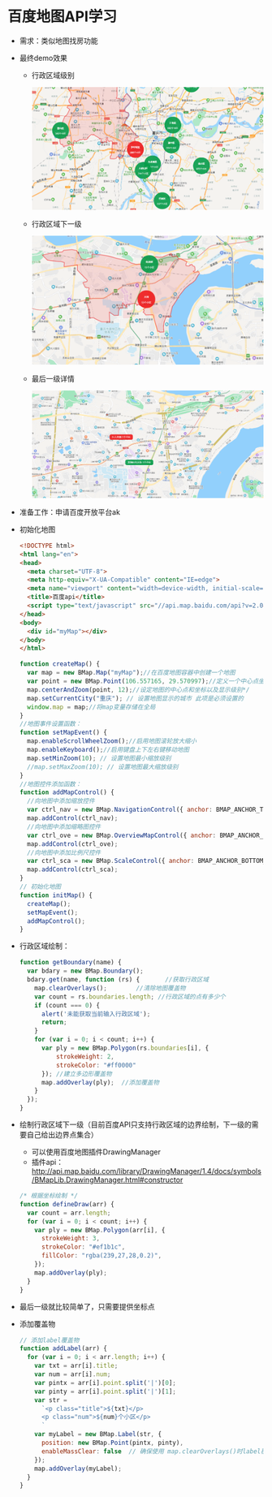 

# 百度地图API学习

* 需求：类似地图找房功能

* 最终demo效果

  * 行政区域级别

    ![](./img/1.jpg)

  * 行政区域下一级

     ![](./img/2.jpg)

  * 最后一级详情

    ![](./img/3.jpg)

* 准备工作：申请百度开放平台ak

* 初始化地图

  ```html
  <!DOCTYPE html>
  <html lang="en">
  <head>
    <meta charset="UTF-8">
    <meta http-equiv="X-UA-Compatible" content="IE=edge">
    <meta name="viewport" content="width=device-width, initial-scale=1, maximum-scale=1,user-scalable=no">
    <title>百度api</title>
    <script type="text/javascript" src="//api.map.baidu.com/api?v=2.0&ak=自己申请的ak"></script>
  </head>
  <body>
    <div id="myMap"></div>
  </body>
  </html>
  ```

  ```javascript
  function createMap() {
    var map = new BMap.Map("myMap");//在百度地图容器中创建一个地图
    var point = new BMap.Point(106.557165, 29.570997);//定义一个中心点坐标,城市经纬度
    map.centerAndZoom(point, 12);//设定地图的中心点和坐标以及显示级别*/
    map.setCurrentCity("重庆"); // 设置地图显示的城市 此项是必须设置的
    window.map = map;//将map变量存储在全局  
  }
  //地图事件设置函数： 
  function setMapEvent() {
    map.enableScrollWheelZoom();//启用地图滚轮放大缩小
    map.enableKeyboard();//启用键盘上下左右键移动地图
    map.setMinZoom(10); // 设置地图最小缩放级别
    //map.setMaxZoom(10); // 设置地图最大缩放级别
  }
  //地图控件添加函数：
  function addMapControl() {
    //向地图中添加缩放控件
    var ctrl_nav = new BMap.NavigationControl({ anchor: BMAP_ANCHOR_TOP_RIGHT, type: BMAP_NAVIGATION_CONTROL_SMALL });
    map.addControl(ctrl_nav);
    //向地图中添加缩略图控件  
    var ctrl_ove = new BMap.OverviewMapControl({ anchor: BMAP_ANCHOR_BOTTOM_RIGHT, isOpen: 1 });
    map.addControl(ctrl_ove);
    //向地图中添加比例尺控件
    var ctrl_sca = new BMap.ScaleControl({ anchor: BMAP_ANCHOR_BOTTOM_LEFT });
    map.addControl(ctrl_sca);
  }
  // 初始化地图
  function initMap() {
    createMap();
    setMapEvent();
    addMapControl();
  }
  ```

* 行政区域绘制：

  ```javascript
  function getBoundary(name) {
    var bdary = new BMap.Boundary();
    bdary.get(name, function (rs) {       //获取行政区域
      map.clearOverlays();        //清除地图覆盖物       
      var count = rs.boundaries.length; //行政区域的点有多少个
      if (count === 0) {
        alert('未能获取当前输入行政区域');
        return;
      }
      for (var i = 0; i < count; i++) {
        var ply = new BMap.Polygon(rs.boundaries[i], {
            strokeWeight: 2,
            strokeColor: "#ff0000" 
        }); //建立多边形覆盖物
        map.addOverlay(ply);  //添加覆盖物
      }
    });
  }
  ```

* 绘制行政区域下一级（目前百度API只支持行政区域的边界绘制，下一级的需要自己给出边界点集合）

  * 可以使用百度地图插件DrawingManager
  * 插件api：http://api.map.baidu.com/library/DrawingManager/1.4/docs/symbols/BMapLib.DrawingManager.html#constructor

  ```javascript
  /* 根据坐标绘制 */
  function defineDraw(arr) {
    var count = arr.length;
    for (var i = 0; i < count; i++) {
      var ply = new BMap.Polygon(arr[i], {
        strokeWeight: 3,
        strokeColor: "#ef1b1c",
        fillColor: "rgba(239,27,28,0.2)",
      });
      map.addOverlay(ply);
    }
  }
  ```

* 最后一级就比较简单了，只需要提供坐标点

* 添加覆盖物

  ```javascript
  // 添加label覆盖物
  function addLabel(arr) {
    for (var i = 0; i < arr.length; i++) {
      var txt = arr[i].title;
      var num = arr[i].num;
      var pintx = arr[i].point.split('|')[0];
      var pinty = arr[i].point.split('|')[1];
      var str =
        `<p class="title">${txt}</p>
        <p class="num">${num}个小区</p>
        `
      var myLabel = new BMap.Label(str, {
        position: new BMap.Point(pintx, pinty),
        enableMassClear: false  // 确保使用 map.clearOverlays()时label覆盖物不会被清除
      });
      map.addOverlay(myLabel);
    }
  }
  ```

  